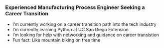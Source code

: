 ### Experienced Manufacturing Process Engineer Seeking a Career Transition
- I’m currently working on a career transition path into the tech industry
- I’m currently learning Python at UC San Diego Extension
- I’m looking for help with networking and guidance on career transistion 
- Fun fact: Like mountain biking on free time
